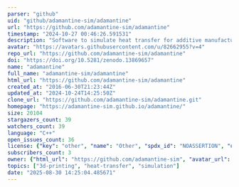 ```yaml
---
parser: "github"
uid: "github/adamantine-sim/adamantine"
url: "https://github.com/adamantine-sim/adamantine"
timestamp: "2024-10-27 00:46:26.591531"
description: "Software to simulate heat transfer for additive manufacturing"
avatar: "https://avatars.githubusercontent.com/u/82662955?v=4"
repo_url: "https://github.com/adamantine-sim/adamantine"
doi: "https://doi.org/10.5281/zenodo.13869657"
name: "adamantine"
full_name: "adamantine-sim/adamantine"
html_url: "https://github.com/adamantine-sim/adamantine"
created_at: "2016-06-30T21:23:44Z"
updated_at: "2024-10-24T14:25:50Z"
clone_url: "https://github.com/adamantine-sim/adamantine.git"
homepage: "https://adamantine-sim.github.io/adamantine/"
size: 20104
stargazers_count: 39
watchers_count: 39
language: "C++"
open_issues_count: 36
license: {"key": "other", "name": "Other", "spdx_id": "NOASSERTION", "url": null, "node_id": "MDc6TGljZW5zZTA="}
subscribers_count: 3
owner: {"html_url": "https://github.com/adamantine-sim", "avatar_url": "https://avatars.githubusercontent.com/u/82662955?v=4", "login": "adamantine-sim", "type": "Organization"}
topics: ["3d-printing", "heat-transfer", "simulation"]
date: "2025-08-30 14:25:04.485671"
---
```

